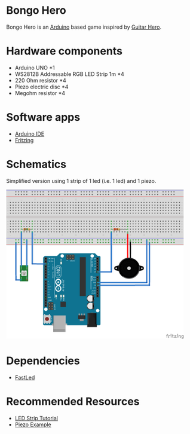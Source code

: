 Bongo Hero
=========

Bongo Hero is an [Arduino](https://www.arduino.cc/) based game inspired by [Guitar Hero](https://fr.wikipedia.org/wiki/Guitar_Hero).

# Hardware components

* Arduino UNO *1
* WS2812B Addressable RGB LED Strip 1m *4
* 220 Ohm resistor *4
* Piezo electric disc *4
* Megohm resistor *4

# Software apps

* [Arduino IDE](https://www.arduino.cc/en/Main/Software)
* [Fritzing](http://fritzing.org/download/)

# Schematics

Simplified version using 1 strip of 1 led (i.e. 1 led) and 1 piezo.

<img src="fritzing/bongo_hero_bb.png" width="475" height="400">

# Dependencies

* [FastLed](http://fastled.io/)

# Recommended Resources

* [LED Strip Tutorial](https://randomnerdtutorials.com/guide-for-ws2812b-addressable-rgb-led-strip-with-arduino/)
* [Piezo Example](https://www.arduino.cc/en/Tutorial/Knock)
